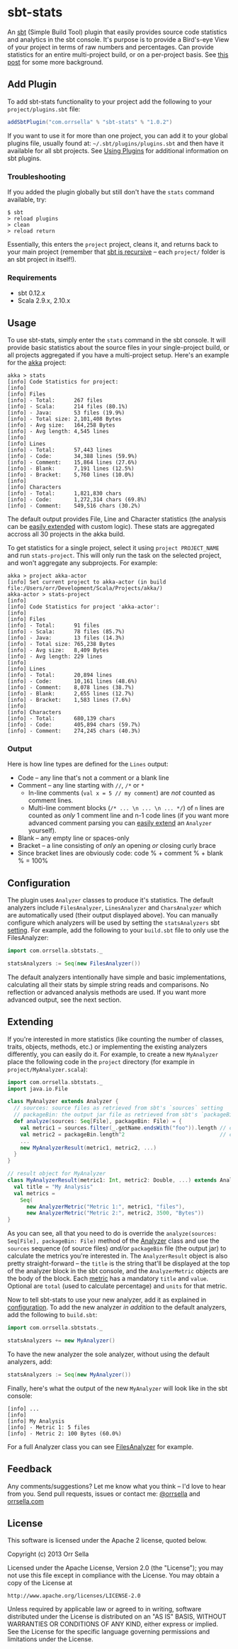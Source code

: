 # sbt-stats

An [sbt](http://www.scala-sbt.org/) (Simple Build Tool) plugin that easily provides source code statistics and analytics in the sbt console. It's purpose is to provide a Bird's-eye View of your project in terms of raw numbers and percentages. Can provide statistics for an entire multi-project build, or on a per-project basis. See [this post](http://orrsella.com/post/41001293440/introducing-sbt-stats-an-sbt-plugin-for-source-code-stat) for some more background.

## Add Plugin

To add sbt-stats functionality to your project add the following to your `project/plugins.sbt` file:

```scala
addSbtPlugin("com.orrsella" % "sbt-stats" % "1.0.2")
```

If you want to use it for more than one project, you can add it to your global plugins file, usually found at: `~/.sbt/plugins/plugins.sbt` and then have it available for all sbt projects. See [Using Plugins](http://www.scala-sbt.org/release/docs/Getting-Started/Using-Plugins.html) for additional information on sbt plugins.

### Troubleshooting

If you added the plugin globally but still don't have the `stats` command available, try:

```
$ sbt
> reload plugins
> clean
> reload return
```

Essentially, this enters the `project` project, cleans it, and returns back to your main project (remember that [sbt is recursive](http://www.scala-sbt.org/release/docs/Getting-Started/Full-Def.html#sbt-is-recursive) – each `project/` folder is an sbt project in itself!).

### Requirements

* sbt 0.12.x
* Scala 2.9.x, 2.10.x

## Usage

To use sbt-stats, simply enter the `stats` command in the sbt console. It will provide basic statistics about the source files in your single-project build, or all projects aggregated if you have a multi-project setup. Here's an example for the [akka](https://github.com/akka/akka) project:

```
akka > stats
[info] Code Statistics for project:
[info]
[info] Files
[info] - Total:      267 files
[info] - Scala:      214 files (80.1%)
[info] - Java:       53 files (19.9%)
[info] - Total size: 2,101,408 Bytes
[info] - Avg size:   164,258 Bytes
[info] - Avg length: 4,545 lines
[info]
[info] Lines
[info] - Total:      57,443 lines
[info] - Code:       34,388 lines (59.9%)
[info] - Comment:    15,864 lines (27.6%)
[info] - Blank:      7,191 lines (12.5%)
[info] - Bracket:    5,760 lines (10.0%)
[info]
[info] Characters
[info] - Total:      1,821,830 chars
[info] - Code:       1,272,314 chars (69.8%)
[info] - Comment:    549,516 chars (30.2%)
```

The default output provides File, Line and Character statistics (the analysis can be [easily extended](https://github.com/orrsella/sbt-stats#extending) with custom logic). These stats are aggregated accross all 30 projects in the akka build.

To get statistics for a single project, select it using `project PROJECT_NAME` and run `stats-project`. This will only run the task on the selected project, and won't aggregate any subprojects. For example:

```
akka > project akka-actor
[info] Set current project to akka-actor (in build file:/Users/orr/Development/Scala/Projects/akka/)
akka-actor > stats-project
[info]
[info] Code Statistics for project 'akka-actor':
[info]
[info] Files
[info] - Total:      91 files
[info] - Scala:      78 files (85.7%)
[info] - Java:       13 files (14.3%)
[info] - Total size: 765,238 Bytes
[info] - Avg size:   8,409 Bytes
[info] - Avg length: 229 lines
[info]
[info] Lines
[info] - Total:      20,894 lines
[info] - Code:       10,161 lines (48.6%)
[info] - Comment:    8,078 lines (38.7%)
[info] - Blank:      2,655 lines (12.7%)
[info] - Bracket:    1,583 lines (7.6%)
[info]
[info] Characters
[info] - Total:      680,139 chars
[info] - Code:       405,894 chars (59.7%)
[info] - Comment:    274,245 chars (40.3%)
```

### Output

Here is how line types are defined for the `Lines` output:

* Code – any line that's not a comment or a blank line
* Comment – any line starting with `//`, `/*` or `*`
  * In-line comments (```val x = 5 // my comment```) are *not* counted as comment lines.
  * Multi-line comment blocks (`/* ... \n ... \n ... */`) of `n` lines are counted as *only* 1 comment line and n-1 code lines (if you want more advanced comment parsing you can [easily extend](https://github.com/orrsella/sbt-stats#extending) an `Analyzer` yourself).
* Blank – any empty line or spaces-only
* Bracket – a line consisting of *only* an opening *or* closing curly brace
* Since bracket lines are obviously code: code % + comment % + blank % = 100%

## Configuration

The plugin uses `Analyzer` classes to produce it's statistics. The default analyzers include `FilesAnalyzer`, `LinesAnalyzer` and `CharsAnalyzer` which are automatically used (their output displayed above). You can manually configure which analyzers will be used by setting the `statsAnalyzers` sbt [setting](http://www.scala-sbt.org/release/docs/Getting-Started/Basic-Def.html). For example, add the following to your `build.sbt` file to only use the FilesAnalyzer:

```scala
import com.orrsella.sbtstats._

statsAnalyzers := Seq(new FilesAnalyzer())
```

The default analyzers intentionally have simple and basic implementations, calculating all their stats by simple string reads and comparisons. No reflection or advanced analysis methods are used. If you want more advanced output, see the next section.

## Extending

If you're interested in more statistics (like counting the number of classes, traits, objects, methods, etc.) or implementing the existing analyzers differently, you can easily do it. For example, to create a new `MyAnalyzer` place the following code in the `project` directory (for example in `project/MyAnalyzer.scala`):

```scala
import com.orrsella.sbtstats._
import java.io.File

class MyAnalyzer extends Analyzer {
  // sources: source files as retrieved from sbt's `sources` setting
  // packageBin: the output jar file as retrieved from sbt's `packageBin` task
  def analyze(sources: Seq[File], packageBin: File) = {
    val metric1 = sources.filter(_.getName.endsWith("foo")).length // completely useless metric 1
    val metric2 = packageBin.length^2                              // completely useless metric 2
    ...
    new MyAnalyzerResult(metric1, metric2, ...)
  }
}

// result object for MyAnalyzer
class MyAnalyzerResult(metric1: Int, metric2: Double, ...) extends AnalyzerResult {
  val title = "My Analysis"
  val metrics =
    Seq(
      new AnalyzerMetric("Metric 1:", metric1, "files"),
      new AnalyzerMetric("Metric 2:", metric2, 3500, "Bytes"))
}
```

As you can see, all that you need to do is override the `analyze(sources: Seq[File], packageBin: File)` method of the [Analyzer](https://github.com/orrsella/sbt-stats/blob/master/src/main/scala/com/orrsella/sbtstats/Analyzer.scala) class and use the `sources` sequence (of source files) *and/or* `packageBin` file (the output jar) to calculate the metrics you're interested in. The `AnalyzerResult` object is also pretty straight-forward – the `title` is the string that'll be displayed at the top of the analyzer block in the sbt console, and the `AnalyzerMetric` objects are the body of the block. Each [metric](https://github.com/orrsella/sbt-stats/blob/master/src/main/scala/com/orrsella/sbtstats/AnalyzerMetric.scala) has a mandatory `title` and `value`. Optional are `total` (used to calculate percentage) and `units` for that metric.

Now to tell sbt-stats to use your new analyzer, add it as explained in [configuration](https://github.com/orrsella/sbt-stats#configuration). To add the new analyzer *in addition* to the default analyzers, add the following to `build.sbt`:

```scala
import com.orrsella.sbtstats._

statsAnalyzers += new MyAnalyzer()
```

To have the new analyzer the sole analyzer, without using the default analyzers, add:

```scala
statsAnalyzers := Seq(new MyAnalyzer())
```

Finally, here's what the output of the new `MyAnalyzer` will look like in the sbt console:

```
[info] ...
[info]
[info] My Analysis
[info] - Metric 1: 5 files
[info] - Metric 2: 100 Bytes (60.0%)
```

For a full Analyzer class you can see [FilesAnalyzer](https://github.com/orrsella/sbt-stats/blob/master/src/main/scala/com/orrsella/sbtstats/FilesAnalyzer.scala) for example.

## Feedback

Any comments/suggestions? Let me know what you think – I'd love to hear from you. Send pull requests, issues or contact me: [@orrsella](http://twitter.com/orrsella) and [orrsella.com](http://orrsella.com)

## License

This software is licensed under the Apache 2 license, quoted below.

Copyright (c) 2013 Orr Sella

Licensed under the Apache License, Version 2.0 (the "License"); you may not use this file except in compliance with the License. You may obtain a copy of the License at

    http://www.apache.org/licenses/LICENSE-2.0

Unless required by applicable law or agreed to in writing, software distributed under the License is distributed on an "AS IS" BASIS, WITHOUT WARRANTIES OR CONDITIONS OF ANY KIND, either express or implied. See the License for the specific language governing permissions and limitations under the License.
